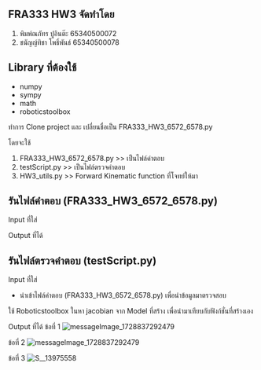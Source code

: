 ## FRA333 HW3 จัดทำโดย
1. พิมพ์ณภัทร ปูอินต๊ะ 65340500072
2. ชนัญญ์ทิชา โพธิ์พันธ์ 65340500078
## Library ที่ต้องใช้
-	numpy
-	sympy
-	math
-	roboticstoolbox

ทำการ Clone project และ เปลี่ยนชื่อเป็น FRA333_HW3_6572_6578.py

โดยจะใช้
1. FRA333_HW3_6572_6578.py >> เป็นไฟล์คำตอบ
2. testScript.py >> เป็นไฟล์ตรวจคำตอบ
3. HW3_utils.py >> Forward Kinematic function ที่โจทย์ให้มา

## รันไฟล์คำตอบ (FRA333_HW3_6572_6578.py)
Input ที่ใส่



Output ที่ได้


## รันไฟล์ตรวจคำตอบ (testScript.py)
Input ที่ใส่


- นำเข้าไฟล์คำตอบ (FRA333_HW3_6572_6578.py) เพื่อนำข้อมูลมาตรวจสอบ

ใช้ Roboticstoolbox ในหา jacobian จาก Model ที่สร้าง เพื่อนำมาเทียบกับฟังก์ชั่นที่สร้างเอง

Output ที่ได้
ข้อที่ 1
![messageImage_1728837292479](https://github.com/user-attachments/assets/43588fdf-adec-41e2-aa06-831250b55641)


ข้อที่ 2
![messageImage_1728837292479](https://github.com/user-attachments/assets/4155b307-53de-4d1f-9674-6c28d20b3dbd)


ข้อที่ 3
![S__13975558](https://github.com/user-attachments/assets/f0431d66-c849-4165-9c74-5de71ac6154e)


